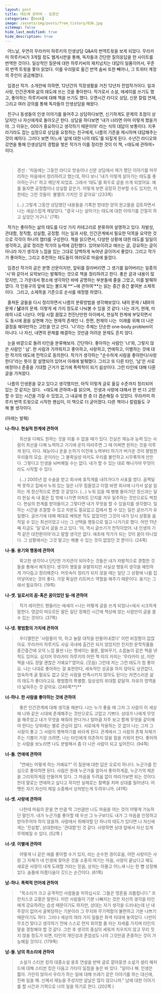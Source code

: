 ```yaml
---
layout: post
title: 태도에 관하여 - 임경선
categories: [book]
image: /assets/img/posts/from_tistory/036.jpg
sitemap: false
hide_last_modified: true
hide_description: true
---
```


  



  어느날, 우연히 무라카미 하루키의 인생상담 Q&A의 번역트윗을 보게 되었다. 무라카미 하루키씨가 3개월 정도 웹게시판을 통해, 독자들과 간단한 질의응답을 한 사이트를 번역한 것이다. 일상적인 질문에 대한 하루키씨의 재치넘치는 대답이 일품이어서, 꾸준히 번역 트윗을 쫓아 읽었다. 이를 우리말로 옮긴 번역 솜씨 또한 빼어나, 그 트위터 계정의 주인이 궁금해졌다. 
  


  임경선 작가. 소개란에 의하면, 12년간의 직장생활을 거친 12년차 전업작가이다. 일과 사랑, 인간관계와 삶의 태도에 쓰는 것을 좋아한다. 작가로서 소설, 에세이를 쓰기도 했고, 좋아하는 하루키씨에 대해 책을 쓰기도 했다. 오랜시간 라디오 상담, 신문 칼럼 연재, 그리고 여러 강의를 통해 독자들의 인생상담을 해왔다. 

  


  친구나 동생들의 인생 이야기를 들어주고 상담하다보면, 신기하게도 문제의 초점이 상담자인 나 자신에게로 돌아오곤 한다. 상담을 하다보면 '내가 너라면 아마 이렇게 했을거야. 그 이유는, 000가 중요하다고 생각하기 때문이야' 라는 식의 대답이 보통이다. 지푸라기라도 잡는 심정으로 상담을 요청하는 친구에게, 나름의 기준을 제시하며 대답해주는 것이 예의다. 그러다 보면 어느새 '삶에 대한 나의 태도'를 되짚게 된다. 수년간 라디오와 강연을 통해 인생상담의 경험을 쌓은 작가가 이를 정리한 것이 이 책, <태도에 관하여\>이다.

 

> 경선 : '처음에는 그동안 라디오 방송이나 신문 상담에서 제가 했던 이야기를 마무리하는 마음에서 정리하려고 했는데, 하다 보니 '내가 이렇게 살아가는 태도를 좋아하는구나' 하고 깨닫게 되었죠. 그래서 '태도'를 화두로 글을 쓰게 되었어요. 예를 들자면 공정함이나 성실함 같은거. 어떻게 보면 굉장히 진부할 수도 있지만, 저한테는 그런 것들이  불멸의 가치인 것 같아요' (233쪽)
>
> (...) 그렇게 그동안 상담했던 내용들을 기록한 방대한 양의 원고들을 검토하면서 나는 새삼스럽게 깨달았다. "결국 나는 살아가는 태도에 대한 이야기를 간절히 하고 싶었던 거구나.' (7쪽)

  


  작가는 좋아하는 삶의 태도를 다섯 가지 카테고리로 분류하여 설명하고 있다. 자발성, 관대함, 정직함, 성실함, 공정함. 이는 일과 사랑, 인간관계에서 필요한 덕목을 요약한 것으로 각각이 하나의 챕터를 구성한다. 책을 읽으면서, 다양한 상황에 대한 태도를 일일이 생각하고, 글로 정리한 작가의 능력에 감탄했다. 있어보이려고 애쓰는 글, 강요하는 글이 아니라 자기 생각과 느낌을 있는 그대로 담백하게 녹여낸 글이어서 좋았다. 그리고 작가가 좋아하는, 그리고 추천하는 태도들이 여러모로 마음에 들었다.

  


  임경선 작가의 글은 분명 산문이지만, 앞뒤를 잘라버리면 그 생기를 잃어버리는 일종의 '시'와 같아서 요약보다는 발췌하는 것으로 책을 정리하려고 한다. 좋은 글과 내용이 많았지만, 그 가운데서 평소에 생각하던 바에 공명하는 부분들에 줄을 그었고, 이를 발췌하였다. 각 인용구의 앞에 있는 볼드체 **'~에 관하여'**는 읽는 중간 중간 붙여본 소제목이다.  그리고, 소제목을 기준으로 순서를 재정렬 하였다. 

  


  줄쳐둔 글들을 다시 정리하면서 나름의 분류방법을 생각해보았다. **나**의 문제 / **너**와의 문제 / **남**과의 문제. 이렇게 세 가지 정도로 나눠볼 수 있을 것 같다. 나는 과거, 현재, 미래의 나로 나뉜다. 어릴 시절 꿈많고 천진난만한 아이에서, 현실적 한계에 부딪히면서도 동시에 꿈을 실현해 가는 현재적 존재인 나. 한편, 현재의 나는  미래를 위해 더 나은 결정을 해야만하는 고민을 안고 산다. '나'라는 주체는 단순한 one-body problem이 아니다. 나 자신, 내면의 문제를 해결하는 것만큼 어려운 문제도 흔치 않다. 

  


  눈을 바깥으로 돌려 타인을 분류해보자. 간단하다. 좋아하는 사람인 '너'와, 그렇지 않은 사람인 ' 남'. 한 사람과 가까워지고 좋아하고, 사랑하고, 연애하고, 이별하는 것에 대한 작가의 태도에 전적으로 동의한다. 작가가 생각하는 "순수하게 사람을 좋아한다/사랑한다"라는 뜻이 잘 설명되어 있어서 아래에 발췌했다. 그리고 또 다른 타인, '남'은 서로 애정이나 존중을 기대할 근거가 없기에 폭력적이 되기 쉽상이다. 그런 타인에 대해 다룬 글을 가져왔다.

  


  나름의 인생론을 갖고 있다고 생각했지만, 아직 이렇게 글로 옮길 수준까지 정리되어 있는 것 같지는 않다.  <태도에 관하여\>를 읽으며,  인생과 사랑에 대해서 한 번 더 고민할 수 있는 시간을 가질 수 있었고, 그 내공에 한 층 더 겸손해질 수 있었다. 무라카미 하루키 번역 트윗으로 시작한 팬심이, 이 책으로 더 굳어졌다. 다른 책이나 칼럼들도 구해 볼 생각이다. 

  


(아래는 발췌)

  


  


**나-하나. 현실적 한계에 관하여**

>  최선을 다해도 원하는 것을 이룰 수 없을 때가 있다. 진실은 재능과 능력 있는 사람이 최선을 다해 노력하고 거기에 운이 따라주면 그 때 어쩌면 원하는 것을 이루게 된다, 이다. 재능이나 운을 논하기 이전에 노력부터 하기가 버거운 것이 평범한 우리들의 모습. 운이라는 그 불확실성 마저도 우리를 불안하고 시무룩하게 만든다. 그렇다고 인생을 놔버해릴 수는 없다. 내가 할 수 있는 대로 해나가야 무엇이라도 시작할 수 있다. 
>
>  (...) 2005년 암 수술을 받고 회사에 휴직계를 내려가다가 사표를 썼다. 꼼짝달싹 못하고 집에서 누워 있는 일은 너무 힘들었고 이럴 바엔 회사에 나가서 살살 일하는 게 정신적으로 편할 것 같았다. (...) 누워 있을 때 팽팽 돌아가던 정신과는 달리 현실 속 내 몸은 집 밖에 나가면 아파트 단지를 겨우 일주하는 것만으로도 벅찼다. 현실의 한계를 받아들이고 그렇다면 내가 무엇을 할 수 있을지를 생각했다. 일하는 시간을 조절할 수 있고 자본도 필요없고 집에서 할 수 있는 일은 글쓰기가 유일했다. 글쓰기에 대해 제대로 배워본 적도 없었지만 그것이 내가 당시 상황을 움직일 수 있는 최선이었고 나는 그 선택을 행동으로 밀고 나가기로 했다. 어언 11년째 지금도 '일'로서 글을 쓰고 있다. '아, 역시 글쓰기가 천직이었어. 내 인생의 기적 같은 대전환이야'라고 말할 생각은 없다. 애초에 작가가 되는 것이 꿈이 아니었다. 그 상황에서는 그것 말고는 해볼 수 있는 것이 없었던 것 뿐이다. (24쪽)

  


**나-둘. 용기와 행동에 관하여**

>  확고한 생각이나 단단한 가치관이 되어주는 것들은 내가 자발적으로 경험한 것들을 통해서 체득된다. 생각이 행동을 유발하지만 사실상 행동이 생각을 예민하게 가다듬고 정리해준다. 머릿속이 정리가 되지 않을 때는 일단 그 상황에 나를 집어넣어보는 것이 좋다. 가장 확실한 리트머스 역할을 해주기 때문이다. 용기는 그래서 필요하다. (19쪽)

  


**나-셋. 일로서의 꿈-혹은 꿈이었던 일-에 관하여**

>  작가 레이먼드 챈들러는 에세이 <나는 어떻게 글을 쓰게 되었나<에서 시크하게 말한다. 영감이 떠오르든 말든 일단 정해진 시간에 책상에 앉는 사람만이 글을 쓸 수 있는 것이다. (37쪽)

  


**나-넷. 평범함의 가치에 관하여**

>  우디앨런은 '사람들이 악, 하고 놀랄 대작을 만들어내겠다' 이런 비장함이 없잖아요. 무라카미 하루키도 사실 국내에 출간은 되지 않았지만 진지한 문학작품들 중간중간에 오덕 느낌 물씬 나는 엣세이는 물론, 말바꾸기, 소꿉놀이 같은 책을 낸 적도 있어요. 심지어 무라카미 하루키의 어떤 책 띠지 카피는 '무라카미 상, 이런 책을 내도 정말 괜찮은 거예요?'였어요. (웃음) 그런데 저는 그런 태도가 참 좋아요. 나는 나대로 좋아하는 걸 표현한다, 세속적인 성공을 하지 않아도 상관없다, 엄숙하게 굴 필요도 없고 모든 사람을 만족시키지 않아도 된다는 자연스러운 삶의 태도가 좋더라고요. 평범함의 특별함. 일상성의 위대함 같달까. 자유의 영역을 더 넓혀주는 것 같아요. (246쪽**)**

  


  


**너-하나. 한 사람을 좋아하는 것에 관하여**

>  좋은 인간관계에 대해 생각을 해본다. 나는 누가 좋을 때 그저 그 사람이 이 세상에 나와 같은 시대에 존재해주는 것만으로도 고맙고 기쁘다. 상대가 나에게 무엇을 해주었고 내가 무엇을 해줘야 한다거나 얼마큼 자주 보고 함께 무엇을 같이해야 한다는 당위에는 별로 관심이 없다. 서로에게 작용하는 것 없이 나는 그저 그 사람이 좋고 그 사람이 행복하기를 바라게 된다. 관계에서 그 사람의 존재 자체가 주는 기쁨이 가장 크려면, 나는 타인에게 의존하지 않을 힘을 키워야 한다. 좋아하는 사람을 보노라면 나도 분발해서 좀 더 나은 사람이 되고 싶어진다. (94쪽)

  


**너-둘. 연애에 관하여**

  


>  "연애는 어떻게 하는 거예요?" 이 질문에 대한 답은 오로지 하나다. 누군가를 진심으로 좋아하면 된다. 사람은 원래 누군가를 알아서 좋아하게끔, 누군가의 체온을 그리워하게끔 만들어져 있다. 그 마음을 두려움 없이 따라가보면 되는 것이다. 한데 말로는 연애하고 싶다고 하지만 실제로는 철벽을 치며 상대를 밀어낸다. 어쨋든 자기 자신이 제일 소중해서 상처받는게 두려우니까. (41쪽)

  


**너-셋. 사랑에 관하여**

  


>  나한테 마음의 문을 연 만큼 딱 그만큼만 나도 마음을 여는 것이 어떻게 가능하단 말인가. 내가 누군가를 좋아할 때 우선 그 누구보다도 내가 그 마음을 인정하고 받아주어야 하지 않을까. 사랑에서 취해야할 단 하나의 태도가 있다면 나 자신에게는 '진실함', 상대한테는 '관대함'인 것 같다. 사랑하면 상대 앞에서 자신 있게 무력해질 수 있다. (52쪽 )

  


**너-넷. 이별에 관하여**

  


>  어떻게 나 같은 애를 좋아할 수가 있지, 라는 순수한 경이로움, 어떤 사랑이든 사랑 그 자체가 내 인생에 찾아온 것을 소중히 여기는 마음, 사랑이 끝났다고 해도 새로운 사랑이 내게 도래할 거라는 믿음, 상처는 아물고 어느새 나는 한 뼘 성장해 있다. 슬픔에 아름다움이 깃드는 순간이다. (61쪽)

  


  


**남-하나. 폭력적 언어에 관하여**

  


>  "목소리가 크고 공격적인 사람들을 피하십시오. 그들은 영혼을 괴롭힙니다." 프란치스코 교황은 말한다. 이런 사람들이 기분 나빠지는 것은 자신의 생각을 타인에게 강요하려는 습성 때문이기도 하지만, 상대는 자기 생각을 드러내는데 난 내 주장이 없어서 굴복당하는 기분이라 그 무지와 무기력함이 불편하고 기분 나쁘기 때문이기도 하다. 그러나 세상의 여러 가지 일들은 회색 지대에 놓여있다. 나만이 무조건 맞다고 생각하기 전에 스스로 먼저 회의할 줄 아는 자세를 가지며 타인의 말을 경청해야 할 것 같다. 그런 후 생각의 중심이 세워져 치우치지 않고 무리 짓지 않을 정도가 되면, 타인의 개인성과 존엄성도 나의 그것만큼 존중하는 것이 가능해질 것이다. (179쪽) 

  


**남-둘. 남의 목소리에 관하여**

  


>  소설가 스티븐 킹의 대중소설 옹호 연설을 반박 글로 깔아뭉갠 소설가 셜리 해저드에 대해 스티븐 킹은 다음고 가타이 일침을 놓은 바 있다. "일이나 해. 인생은 짧아. 가만히 앉아서 우리가 하는 일에 대해 쓰레기 같은 이야기를 하는 대신에, 진짜 일을 해. 신께서 재능을 주셨지만 살날은 많지 않으니까." 남에 대한 이야기를 할 시간과 기력으로 나의 일을 하기로 한다. (202쪽 )

  


  


  


  


